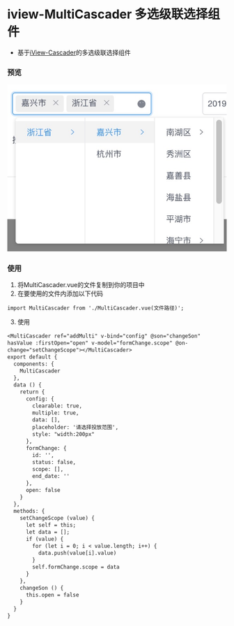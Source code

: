 # iview-MultiCascader 多选级联选择组件

* 基于[iView-Cascader](https://www.iviewui.com/components/cascader)的多选级联选择组件

### 预览

![预览](https://github.com/Cheese-Yu/iview-MultiCascader/blob/master/img.jpeg)

### 使用
1. 将MultiCascader.vue的文件复制到你的项目中
2. 在要使用的文件内添加以下代码
```
import MultiCascader from './MultiCascader.vue(文件路径)';
```
3. 使用
```
<MultiCascader ref="addMulti" v-bind="config" @son="changeSon" hasValue :firstOpen="open" v-model="formChange.scope" @on-change="setChangeScope"></MultiCascader>
export default {
  components: {
    MultiCascader
  },
  data () {
    return {
      config: {
        clearable: true,
        multiple: true,
        data: [],
        placeholder: '请选择投放范围',
        style: "width:200px"
      },
      formChange: {
        id: '',
        status: false,
        scope: [],
        end_date: ''
      },
      open: false
    }
  },
  methods: {
    setChangeScope (value) {
      let self = this;
      let data = [];
      if (value) {
        for (let i = 0; i < value.length; i++) {
          data.push(value[i].value)
        }
        self.formChange.scope = data
      }
    },
    changeSon () {
      this.open = false
    }
  }
}

```
